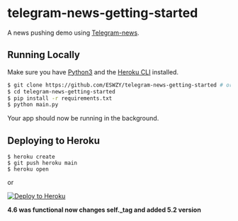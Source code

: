 # telegram-news-getting-started

A news pushing demo using [Telegram-news](https://github.com/ESWZY/telegram-news).

## Running Locally

Make sure you have [Python3](https://www.python.org/) and the [Heroku CLI](https://cli.heroku.com/) installed.

```sh
$ git clone https://github.com/ESWZY/telegram-news-getting-started # or clone your own fork
$ cd telegram-news-getting-started
$ pip install -r requirements.txt
$ python main.py
```

Your app should now be running in the background.

## Deploying to Heroku

```
$ heroku create
$ git push heroku main
$ heroku open
```
or

[![Deploy to Heroku](https://www.herokucdn.com/deploy/button.png)](https://heroku.com/deploy)


**4.6 was functional now changes self._tag and added 5.2  version**
 
